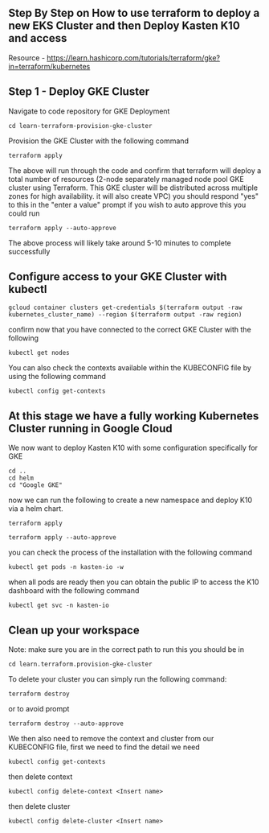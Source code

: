 ## Step By Step on How to use terraform to deploy a new EKS Cluster and then Deploy Kasten K10 and access

Resource - https://learn.hashicorp.com/tutorials/terraform/gke?in=terraform/kubernetes

## Step 1 - Deploy GKE Cluster
Navigate to code repository for GKE Deployment 

```
cd learn-terraform-provision-gke-cluster 
```
Provision the GKE Cluster with the following command 

```
terraform apply
``` 
The above will run through the code and confirm that terraform will deploy a total number of resources (2-node separately managed node pool GKE cluster using Terraform. This GKE cluster will be distributed across multiple zones for high availability. it will also create VPC) you should respond "yes" to this in the "enter a value" prompt if you wish to auto approve this you could run 

```
terraform apply --auto-approve
```
The above process will likely take around 5-10 minutes to complete successfully

## Configure access to your GKE Cluster with kubectl 

``` 
gcloud container clusters get-credentials $(terraform output -raw kubernetes_cluster_name) --region $(terraform output -raw region)
```

confirm now that you have connected to the correct GKE Cluster with the following 

```
kubectl get nodes
```

You can also check the contexts available within the KUBECONFIG file by using the following command 

```
kubectl config get-contexts
```
## At this stage we have a fully working Kubernetes Cluster running in Google Cloud 

We now want to deploy Kasten K10 with some configuration specifically for GKE 

```
cd .. 
cd helm 
cd "Google GKE"
```

now we can run the following to create a new namespace and deploy K10 via a helm chart. 

```
terraform apply 
```

```
terraform apply --auto-approve
```
you can check the process of the installation with the following command

```
kubectl get pods -n kasten-io -w
```
when all pods are ready then you can obtain the public IP to access the K10 dashboard with the following command 

```
kubectl get svc -n kasten-io
```

## Clean up your workspace 
Note: make sure you are in the correct path to run this you should be in  

```
cd learn.terraform.provision-gke-cluster
```

To delete your cluster you can simply run the following command:

```
terraform destroy
```

or to avoid prompt 

```
terraform destroy --auto-approve
```


We then also need to remove the context and cluster from our KUBECONFIG file, first we need to find the detail we need 

```
kubectl config get-contexts
```

then delete context 

```
kubectl config delete-context <Insert name>
```

then delete cluster 

```
kubectl config delete-cluster <Insert name>
```

